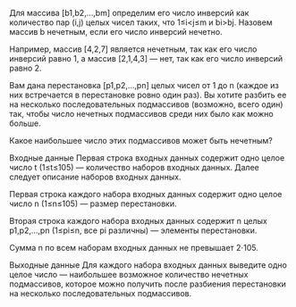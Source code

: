 Для массива [b1,b2,…,bm] определим его число инверсий как количество пар (i,j) целых чисел таких, что 1≤i<j≤m и bi>bj. Назовем массив b нечетным, если его число инверсий нечетно.

Например, массив [4,2,7] является нечетным, так как его число инверсий равно 1, а массив [2,1,4,3]  — нет, так как его число инверсий равно 2.

Вам дана перестановка [p1,p2,…,pn] целых чисел от 1 до n (каждое из них встречается в перестановке ровно один раз). Вы хотите разбить ее на несколько последовательных подмассивов (возможно, всего один) так, чтобы число нечетных подмассивов среди них было как можно больше.

Какое наибольшее число этих подмассивов может быть нечетным?

Входные данные
Первая строка входных данных содержит одно целое число t (1≤t≤105)  — количество наборов входных данных. Далее следует описание наборов входных данных.

Первая строка каждого набора входных данных содержит одно целое число n (1≤n≤105)  — размер перестановки.

Вторая строка каждого набора входных данных содержит n целых p1,p2,…,pn (1≤pi≤n, все pi различны)  — элементы перестановки.

Сумма n по всем наборам входных данных не превышает 2⋅105.

Выходные данные
Для каждого набора входных данных выведите одно целое число  — наибольшее возможное количество нечетных подмассивов, которое можно получить после разбиения перестановки на несколько последовательных подмассивов.